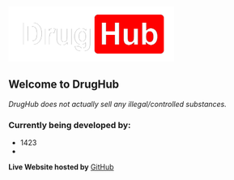 ![DrugHub Logo Image](https://raw.githubusercontent.com/Encryptofied/gasasteroid.ga/main/img/logo-transparent.png)
## Welcome to **DrugHub**
*DrugHub does not actually sell any illegal/controlled substances.*

### Currently being developed by:
* 1423
* 
**Live Website hosted by** [GitHub](https://gasasteroid.ga/)
